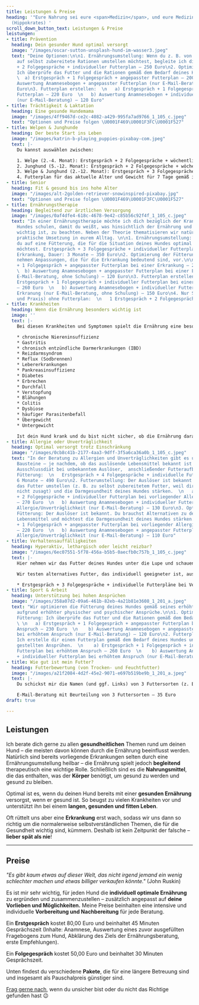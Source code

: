 ```yaml
---
title: Leistungen & Preise
heading: '"Eure Nahrung sei eure <span>Medizin</span>, und eure Medizin sei eure <span>Nahrung</span>"
  (Hippokrates) '
scroll_down_button_text: Leistungen & Preise
leistungen:
- title: Prävention
  heading: Dein gesunder Hund optimal versorgt
  image: "/images/oscar-sutton-unsplash-hund-im-wasser3.jpeg"
  text: "Deine Optionen:\n\n1. Ernährungsumstellung: Wenn du z. B. von Fertigfutter
    auf selbst zubereitete Rationen umstellen möchtest, begleite ich dich dabei. Erstgespräch
    + 2 Folgegespräche + individueller Futterplan – 250 Euro\n2. Optimierung der Fütterung:
    Ich überprüfe das Futter und die Rationen gemäß dem Bedarf deines Hundes.\n\n
    \  a) Erstgespräch + 1 Folgegespräch + angepasster Futterplan – 200 Euro  \n   b)
    Auswertung Anamnesebogen + angepasster Futterplan (nur E-Mail-Beratung) – 100
    Euro\n3. Futterplan erstellen:  \n   a) Erstgespräch + 1 Folgegespräch + individueller
    Futterplan – 220 Euro  \n   b) Auswertung Anamnesebogen + individueller Futterplan
    (nur E-Mail-Beratung) – 120 Euro"
- title: Trächtigkeit & Laktation
  heading: Eine gesunde Hundemama
  image: "/images/4ff9467d-ce2c-4082-a429-995fa7ad9766_1_105_c.jpeg"
  text: "Optionen und Preise folgen \U0001F469\U0001F3FC‍\U0001F527"
- title: Welpen & Junghunde
  heading: Der beste Start ins Leben
  image: "/images/katrin-b-playing_puppies-pixabay-com.jpeg"
  text: |-
    Du kannst auswählen zwischen:

    1. Welpe (2.-4. Monat): Erstgespräch + 2 Folgegespräche + wöchentliche E-Mail-Betreuung + Futterpläne gemäß dem Bedarf deines Hundes, Dauer: 3 Monate – 380 Euro
    2. Junghund (5.-12. Monat): Erstgespräch + 2 Folgegespräche + wöchentliche E-Mail-Betreuung + Futterpläne gemäß dem Bedarf deines Hundes, Dauer: 3 Monate – 380 Euro
    3. Welpe & Junghund (2.-12. Monat): Erstgespräch + 3 Folgegespräche + wöchentliche E-Mail-Betreuung + Futterpläne gemäß dem Bedarf deines Hundes, Dauer: 6 Monate – 650 Euro
    4. Futterplan für das aktuelle Alter und Gewicht für 7 Tage gemäß individuellem Anamnesebogen – 150 Euro
- title: Senior
  heading: Fit & gesund bis ins hohe Alter
  image: "/images/alt-2golden-retriever-snowinspired-pixabay.jpg"
  text: "Optionen und Preise folgen \U0001F469\U0001F3FC‍\U0001F527"
- title: Ernährungstherapie
  heading: Begleitend zur ärztlichen Versorgung
  image: "/images/0af4dfe4-618c-4678-9e42-c85b56c92f4f_1_105_c.jpeg"
  text: "In einer Ernährungstherapie möchte ich dich bezüglich der Krankheit deines
    Hundes schulen, damit du weißt, was hinsichtlich der Ernährung und des Lebensstils
    wichtig ist, zu beachten. Neben der Theorie thematisieren wir natürlich auch die
    praktische Umsetzung in eurem Alltag. \n\n1. Ernährungsumstellung:   \n   Wenn
    du auf eine Fütterung, die für die Situation deines Hundes optimal ist, umstellen
    möchtest. Erstgespräch + 3 Folgegespräche + individueller Futterplan bei einer
    Erkrankung, Dauer: 3 Monate – 350 Euro\n2. Optimierung der Fütterung:   \n   Wir
    nehmen Anpassungen, die für die Erkrankung bedeutend sind, vor.\n\n   a) Erstgespräch
    + 1 Folgegespräch + angepasster Futterplan bei einer Erkrankung – 230 Euro  \n
    \  b) Auswertung Anamnesebogen + angepasster Futterplan bei einer Erkrankung (nur
    E-Mail-Beratung, ohne Schulung) – 120 Euro\n3. Futterplan erstellen:  \n   a)
    Erstgespräch + 1 Folgegespräch + individueller Futterplan bei einer Erkrankung
    – 260 Euro  \n   b) Auswertung Anamnesebogen + individueller Futterplan bei einer
    Erkranung (nur E-Mail-Beratung, ohne Schulung) – 150 Euro\n4. Nur Schulung (Theorie
    und Praxis) ohne Futterplan:  \n   1 Erstgespräch + 2 Folgegespräche – 170 Euro"
- title: Krankheiten
  heading: Wenn die Ernährung besonders wichtig ist
  image: ''
  text: |-
    Bei diesen Krankheiten und Symptomen spielt die Ernährung eine besonders wichtige Rolle:

    * chronische Niereninsuffizienz
    * Gastritis
    * chronisch entzündliche Darmerkrankungen (IBD)
    * Reizdarmsyndrom
    * Reflux (Sodbrennen)
    * Lebererkrankungen
    * Pankreasinsuffizienz
    * Diabetes
    * Erbrechen
    * Durchfall
    * Verstopfung
    * Blähungen
    * Colitis
    * Dysbiose
    * häufiger Parasitenbefall
    * Übergewicht
    * Untergewicht

    Ist dein Hund krank und du bist nicht sicher, ob die Ernährung darauf Einfluss haben kann, melde dich gerne – ich versuche, dir eine realistische Einschätzung zu eurer individuellen Siatuation zu geben.
- title: Allergie oder Unverträglichkeit
  heading: Optimal versorgt trotz Einschränkung
  image: "/images/0cb8c41b-2177-4aa3-9dff-3f5a6ca36a0b_1_105_c.jpeg"
  text: "In der Beratung zu Allergien und Unverträglichkeiten gibt es unterschiedliche
    Bausteine – je nachdem, ob das auslösende Lebensmittel bekannt ist oder nicht.\n\n1.
    Ausschlussdiät bei unbekanntem Auslöser,  anschließender Futteraufbau und langfristige
    Fütterung:  \n   Erstgespräch + 4 Folgegespräche + individuelle Futterpläne, Dauer:
    6 Monate – 490 Euro\n2. Futterumstellung: Der Auslöser ist bekannt. Du möchtest
    das Futter umstellen (z. B. zu selbst zubereitetem Futter, weil dir Diätfutter
    nicht zusagt) und die Darmgesundheit deines Hundes stärken.  \n   a) Erstgespräch
    + 2 Folgegespräche + individueller Futterplan bei vorliegender Allergie/Unverträglichkeit
    – 270 Euro  \n   b) Auswertung Anamnesebogen + individueller Futterplan bei vorliegender
    Allergie/Unverträglichkeit (nur E-Mail-Beratung) – 130 Euro\n3. Optimierung der
    Fütterung: Der Auslöser ist bekannt. Du brauchst Alternativen zu dem zu meidendem
    Lebensmittel und möchtest die Darmgesundheit deines Hundes stärken.  \n   a) Erstgespräch
    + 1 Folgegespräch + angepasster Futterplan bei vorliegender Allergie/Unverträglichkeit
    – 220 Euro  \n   b) Auswertung Anamnesebogen + angepasster Futterplan bei vorliegender
    Allergie/Unverträglichkeit (nur E-Mail-Beratung) – 110 Euro"
- title: Verhaltensauffälligkeiten
  heading: Hyperaktiv, lethargisch oder leicht reizbar?
  image: "/images/6ec07551-5f78-456a-b5b5-0aecfb0c757b_1_105_c.jpeg"
  text: |-
    Hier nehmen wir das Futter deines Hundes unter die Lupe und schauen, ob einzelne Bestandteile oder die Zusammensetzung das Verhalten deines Hundes ungünstig beeinflussen kann.

    Wir testen alternatives Futter, das individuell geeigneter ist, aus und beobachten, ob es sich günstig auf das Verhalten deines Hundes auswirkt. Auch Ergänzungen können helfen.

    * Erstgespräch + 3 Folgegespräche + individuelle Futterpläne bei Verhaltensauffälligkeiten – 410 Euro
- title: Sport & Arbeit
  heading: Unterstützung bei hohen Ansprüchen
  image: "/images/358a07d2-09a6-461b-82eb-4a21b81e3608_1_201_a.jpeg"
  text: "Wir optimieren die Fütterung deines Hundes gemäß seines erhöhten Bedarfs
    aufgrund erhöhter physischer und psychischer Ansprüche.\n\n1. Optimierung der
    Fütterung: Ich überprüfe das Futter und die Rationen gemäß dem Bedarf deines Hundes.
    \ \n   a) Erstgespräch + 1 Folgegespräch + angepasster Futterplan bei erhöhtem
    Anspruch – 230 Euro  \n    b) Auswertung Anamnesebogen + angepasster Futterplan
    bei erhöhtem Anspruch (nur E-Mail-Beratung) – 120 Euro\n2. Futterplan erstellen:
    Ich erstelle dir einen Futterplan gemäß dem Bedarf deines Hundes und dem an ihn
    gestellten Ansprühen.  \n    a) Erstgespräch + 1 Folgegespräch + individueller
    Futterplan bei erhöhtem Anspruch – 260 Euro  \n    b) Auswertung Anamnesebogen
    + individueller Futterplan bei erhöhtem Anspruch (nur E-Mail-Beratung) – 150 Euro\n\n "
- title: Wie gut ist mein Futter?
  heading: Futterbewertung (von Trocken- und Feuchtfutter)
  image: "/images/a21f2084-4d2f-45e2-9071-e697b519be9b_1_201_a.jpeg"
  text: |-
    Du schickst mir die Namen (und ggf. Links) von 3 Futtersorten (z. B. ein Trockenfutter, ein Feuchtfutter und eine Sorte Leckerlies), die du aktuell fütterst oder füttern möchtest. Diese nehme ich unter die Lupe und beurteile sie. Du erfährst, was daran günstig ist und was nicht so günstig und ob du sie durch kleine, einfache Ergänzungen aufwerten kannst.

    E-Mail-Beratung mit Beurteilung von 3 Futtersorten – 35 Euro
draft: true

---
```

## Leistungen

Ich berate dich gerne zu allen **gesundheitlichen** Themen rund um deinen Hund – die meisten davon können durch die Ernährung beeinflusst werden. Natürlich sind bereits vorliegende Erkrankungen selten durch eine Ernährungsumstellung heilbar – die Ernährung spielt jedoch **begleitend** therapeutisch eine wichtige Rolle. Schließlich sind es die **Nahrungsmittel**, die  das enthalten, was der **Körper** benötigt, um gesund zu werden und gesund zu bleiben.

Optimal ist es, wenn du deinen Hund bereits mit einer **gesunden Ernährung** versorgst, wenn er gesund ist. So beugst zu vielen Krankheiten vor und unterstützt ihn bei einem **langen, gesunden und fitten Leben**.

Oft rüttelt uns aber eine **Erkrankung** erst wach, sodass wir uns dann so richtig um die normalerweise selbstverständlichen Themen, die für die Gesundheit wichtig sind, kümmern. Deshalb ist kein Zeitpunkt der falsche – **lieber spät als nie**!

***

## Preise

_"Es gibt kaum etwas auf dieser Welt, das nicht irgend jemand ein wenig schlechter machen und etwas billiger verkaufen könnte."_ (John Ruskin)

Es ist mir sehr wichtig, für jeden Hund  die **individuell optimale Ernährung** zu ergründen und zusammenzustellen – zusätzlich angepasst auf **deine Vorlieben und Möglichkeiten.** Meine Preise beinhalten eine intensive und individuelle **Vorbereitung und Nachbereitung** für jede Beratung.

Ein **Erstgespräch** kostet 80,00 Euro und beinhaltet 45 Minuten Gesprächszeit (Inhalte: Anamnese, Auswertung eines zuvor ausgefüllten Fragebogens zum Hund, Abklärung des Ziels der Ernährungsberatung, erste Empfehlungen).

Ein **Folgegespräch** kostet 50,00 Euro und beinhaltet 30 Minuten Gesprächszeit.

Unten findest du verschiedene **Pakete**, die für eine längere Betreuung sind und insgesamt als Pauschalpreis günstiger sind.

[Frag gerne nach](https://hunde.isabellmartins.de/contact "Kontakt"), wenn du unsicher bist oder du nicht das Richtige gefunden hast 😉